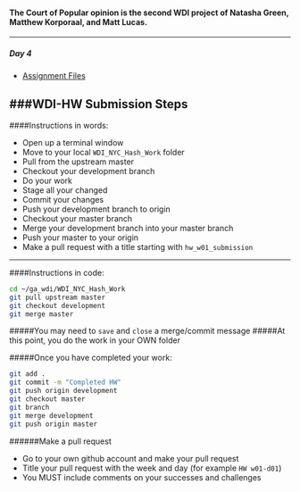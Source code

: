 
#### The Court of Popular opinion is the second WDI project of Natasha Green, Matthew Korporaal, and Matt Lucas.
---

##### Day 4
- [Assignment Files](https://github.com/ga-students/WDI_NYC_Hash_Work/tree/master/w07/d04/readme.md)

###WDI-HW Submission Steps
---

####Instructions in words:
- Open up a terminal window
- Move to your local `WDI_NYC_Hash_Work` folder
- Pull from the upstream master
- Checkout your development branch
- Do your work
- Stage all your changed
- Commit your changes
- Push your development branch to origin
- Checkout your master branch
- Merge your development branch into your master branch
- Push your master to your origin
- Make a pull request with a title starting with `hw_w01_submission`

---

####Instructions in code:
```bash
cd ~/ga_wdi/WDI_NYC_Hash_Work
git pull upstream master
git checkout development
git merge master
```

#####You may need to `save` and `close` a merge/commit message
#####At this point, you do the work in your OWN folder

#####Once you have completed your work:
```bash
git add .
git commit -m "Completed HW"
git push origin development
git checkout master
git branch
git merge development
git push origin master
```

######Make a pull request
- Go to your own github account and make your pull request
- Title your pull request with the week and day (for example `HW w01-d01`)
- You MUST include comments on your successes and challenges
